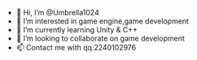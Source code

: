 - 👋 Hi, I’m @Umbrella1024
- 👀 I’m interested in game engine,game development
- 🌱 I’m currently learning Unity & C++
- 💞️ I’m looking to collaborate on game development
- 📫 Contact me with qq:2240102976

<!---
Umbrella1024/Umbrella1024 is a ✨ special ✨ repository because its `README.md` (this file) appears on your GitHub profile.
You can click the Preview link to take a look at your changes.
--->
